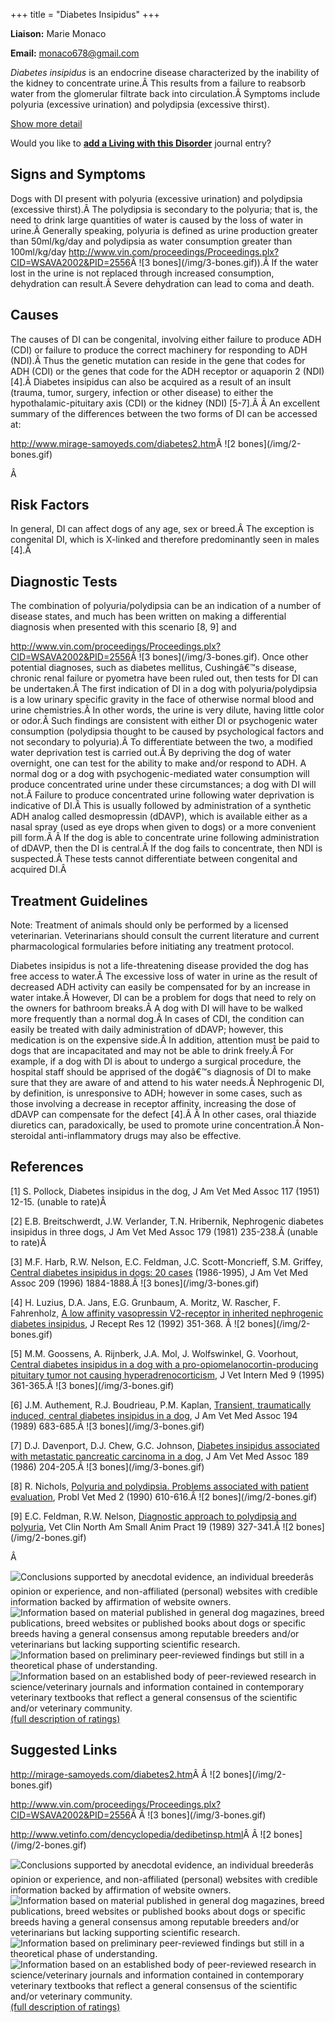 +++
title = "Diabetes Insipidus"
+++

**Liaison:** Marie Monaco

**Email:** <monaco678@gmail.com>



*Diabetes insipidus* is an endocrine disease characterized by the
inability of the kidney to concentrate urine.Â  This results from a
failure to reabsorb water from the glomerular filtrate back into
circulation.Â  Symptoms include polyuria (excessive urination) and
polydipsia (excessive thirst).





[Show more detail](diabetes-insipidus5a76.html?showlong=1)



Would you like to **[add a Living with this
Disorder](diabetes-insipidus/addliving_form.html)** journal entry?

Signs and Symptoms
------------------

Dogs with DI present with polyuria (excessive urination) and polydipsia
(excessive thirst).Â  The polydipsia is secondary to the polyuria; that
is, the need to drink large quantities of water is caused by the loss of
water in urine.Â  Generally speaking, polyuria is defined as urine
production greater than 50ml/kg/day and polydipsia as water consumption
greater than 100ml/kg/day
<http://www.vin.com/proceedings/Proceedings.plx?CID=WSAVA2002&PID=2556>Â !\[3
bones\](/img/3-bones.gif)).Â  If the water lost in the urine is not
replaced through increased consumption, dehydration can result.Â  Severe
dehydration can lead to coma and death.

Causes
------

The causes of DI can be congenital, involving either failure to produce
ADH (CDI) or failure to produce the correct machinery for responding to
ADH (NDI).Â  Thus the genetic mutation can reside in the gene that codes
for ADH (CDI) or the genes that code for the ADH receptor or aquaporin 2
(NDI) \[4\].Â  Diabetes insipidus can also be acquired as a result of an
insult (trauma, tumor, surgery, infection or other disease) to either
the hypothalamic-pituitary axis (CDI) or the kidney (NDI) \[5-7\].Â Â An
excellent summary of the differences between the two forms of DI can be
accessed at:

<http://www.mirage-samoyeds.com/diabetes2.htm>Â !\[2
bones\](/img/2-bones.gif)

Â

Risk Factors
------------

In general, DI can affect dogs of any age, sex or breed.Â  The exception
is congenital DI, which is X-linked and therefore predominantly seen in
males \[4\].Â

Diagnostic Tests
----------------

The combination of polyuria/polydipsia can be an indication of a number
of disease states, and much has been written on making a differential
diagnosis when presented with this scenario \[8, 9\] and

<http://www.vin.com/proceedings/Proceedings.plx?CID=WSAVA2002&PID=2556>Â !\[3
bones\](/img/3-bones.gif). Once other potential diagnoses, such as
diabetes mellitus, Cushingâ€™s disease, chronic renal failure or
pyometra have been ruled out, then tests for DI can be undertaken.Â  The
first indication of DI in a dog with polyuria/polydipsia is a low
urinary specific gravity in the face of otherwise normal blood and urine
chemistries.Â  In other words, the urine is very dilute, having little
color or odor.Â  Such findings are consistent with either DI or
psychogenic water consumption (polydipsia thought to be caused by
psychological factors and not secondary to polyuria).Â  To differentiate
between the two, a modified water deprivation test is carried out.Â  By
depriving the dog of water overnight, one can test for the ability to
make and/or respond to ADH. A normal dog or a dog with
psychogenic-mediated water consumption will produce concentrated urine
under these circumstances; a dog with DI will not.Â  Failure to produce
concentrated urine following water deprivation is indicative of DI.Â
This is usually followed by administration of a synthetic ADH analog
called desmopressin (dDAVP), which is available either as a nasal spray
(used as eye drops when given to dogs) or a more convenient pill
form.Â Â  If the dog is able to concentrate urine following
administration of dDAVP, then the DI is central.Â  If the dog fails to
concentrate, then NDI is suspected.Â  These tests cannot differentiate
between congenital and acquired DI.Â

Treatment Guidelines
--------------------

Note: Treatment of animals should only be performed by a licensed
veterinarian. Veterinarians should consult the current literature and
current pharmacological formularies before initiating any treatment
protocol.

Diabetes insipidus is not a life-threatening disease provided the dog
has free access to water.Â  The excessive loss of water in urine as the
result of decreased ADH activity can easily be compensated for by an
increase in water intake.Â  However, DI can be a problem for dogs that
need to rely on the owners for bathroom breaks.Â  A dog with DI will
have to be walked more frequently than a normal dog.Â  In cases of CDI,
the condition can easily be treated with daily administration of dDAVP;
however, this medication is on the expensive side.Â  In addition,
attention must be paid to dogs that are incapacitated and may not be
able to drink freely.Â  For example, if a dog with DI is about to
undergo a surgical procedure, the hospital staff should be apprised of
the dogâ€™s diagnosis of DI to make sure that they are aware of and
attend to his water needs.Â  Nephrogenic DI, by definition, is
unresponsive to ADH; however in some cases, such as those involving a
decrease in receptor affinity, increasing the dose of dDAVP can
compensate for the defect \[4\].Â Â  In other cases, oral thiazide
diuretics can, paradoxically, be used to promote urine concentration.Â
Non-steroidal anti-inflammatory drugs may also be effective.

References
----------

\[1\] S. Pollock, Diabetes insipidus in the dog, J Am Vet Med Assoc 117
(1951) 12-15. (unable to rate)Â

\[2\] E.B. Breitschwerdt, J.W. Verlander, T.N. Hribernik, Nephrogenic
diabetes insipidus in three dogs, J Am Vet Med Assoc 179 (1981)
235-238.Â  (unable to rate)Â

\[3\] M.F. Harb, R.W. Nelson, E.C. Feldman, J.C. Scott-Moncrieff, S.M.
Griffey, [Central diabetes insipidus in dogs: 20
cases](http://www.ncbi.nlm.nih.gov/sites/entrez?Db=pubmed&Cmd=ShowDetailView&TermToSearch=8944803&ordinalpos=2&itool=EntrezSystem2.PEntrez.Pubmed.Pubmed_ResultsPanel.Pubmed_RVDocSum "external-link")
(1986-1995), J Am Vet Med Assoc 209 (1996) 1884-1888.Â  !\[3
bones\](/img/3-bones.gif)

\[4\] H. Luzius, D.A. Jans, E.G. Grunbaum, A. Moritz, W. Rascher, F.
Fahrenholz, [A low affinity vasopressin V2-receptor in inherited
nephrogenic diabetes
insipidus](http://www.ncbi.nlm.nih.gov/sites/entrez?Db=pubmed&Cmd=ShowDetailView&TermToSearch=1387165&ordinalpos=33&itool=EntrezSystem2.PEntrez.Pubmed.Pubmed_ResultsPanel.Pubmed_RVDocSum "external-link"),
J Recept Res 12 (1992) 351-368. Â !\[2 bones\](/img/2-bones.gif)

\[5\] M.M. Goossens, A. Rijnberk, J.A. Mol, J. Wolfswinkel, G. Voorhout,
[Central diabetes insipidus in a dog with a
pro-opiomelanocortin-producing pituitary tumor not causing
hyperadrenocorticism](http://www.ncbi.nlm.nih.gov/sites/entrez?Db=pubmed&Cmd=ShowDetailView&TermToSearch=8531185&ordinalpos=1&itool=EntrezSystem2.PEntrez.Pubmed.Pubmed_ResultsPanel.Pubmed_RVDocSum "external-link"),
J Vet Intern Med 9 (1995) 361-365.Â  !\[3 bones\](/img/3-bones.gif)

\[6\] J.M. Authement, R.J. Boudrieau, P.M. Kaplan, [Transient,
traumatically induced, central diabetes insipidus in a
dog](http://www.ncbi.nlm.nih.gov/sites/entrez?Db=pubmed&Cmd=ShowDetailView&TermToSearch=2925484&ordinalpos=1&itool=EntrezSystem2.PEntrez.Pubmed.Pubmed_ResultsPanel.Pubmed_RVDocSum "external-link"),
J Am Vet Med Assoc 194 (1989) 683-685.Â  !\[3 bones\](/img/3-bones.gif)

\[7\] D.J. Davenport, D.J. Chew, G.C. Johnson, [Diabetes insipidus
associated with metastatic pancreatic carcinoma in a
dog](http://www.ncbi.nlm.nih.gov/sites/entrez?Db=pubmed&Cmd=ShowDetailView&TermToSearch=3017907&ordinalpos=1&itool=EntrezSystem2.PEntrez.Pubmed.Pubmed_ResultsPanel.Pubmed_RVDocSum "external-link"),
J Am Vet Med Assoc 189 (1986) 204-205.Â  !\[3 bones\](/img/3-bones.gif)

\[8\] R. Nichols, [Polyuria and polydipsia. Problems associated with
patient
evaluation](http://www.ncbi.nlm.nih.gov/sites/entrez?Db=pubmed&Cmd=ShowDetailView&TermToSearch=2134078&ordinalpos=2&itool=EntrezSystem2.PEntrez.Pubmed.Pubmed_ResultsPanel.Pubmed_RVDocSum "external-link"),
Probl Vet Med 2 (1990) 610-616.Â  !\[2 bones\](/img/2-bones.gif)

\[9\] E.C. Feldman, R.W. Nelson, [Diagnostic approach to polydipsia and
polyuria](http://www.ncbi.nlm.nih.gov/sites/entrez?Db=pubmed&Cmd=ShowDetailView&TermToSearch=2648668&ordinalpos=1&itool=EntrezSystem2.PEntrez.Pubmed.Pubmed_ResultsPanel.Pubmed_RVAbstractPlus "external-link"),
Vet Clin North Am Small Anim Pract 19 (1989) 327-341.Â  !\[2
bones\](/img/2-bones.gif)

Â



![](diabetes-insipidus/bone.gif "Conclusions supported by anecdotal evidence, an individual breederâs opinion or experience, and non-affiliated (personal) websites with credible information backed by affirmation of website owners.")
![](diabetes-insipidus/2-bones.gif "Information based on material published in general dog magazines, breed publications, breed websites or published books about dogs or specific breeds  having a general consensus among reputable breeders and/or veterinarians but lacking supporting scientific research.")
![](diabetes-insipidus/3-bones.gif "Information based on preliminary peer-reviewed findings but still in a theoretical phase of understanding.")
![](diabetes-insipidus/4-bones.gif "Information based on an established body of peer-reviewed research in science/veterinary journals and information contained in contemporary veterinary textbooks that reflect a general consensus of the scientific and/or veterinary community.")
[(full description of ratings)](ratings-what-do-they-mean.html)



Suggested Links
---------------

<http://mirage-samoyeds.com/diabetes2.htm>Â Â  !\[2
bones\](/img/2-bones.gif)

<http://www.vin.com/proceedings/Proceedings.plx?CID=WSAVA2002&PID=2556>Â Â !\[3
bones\](/img/3-bones.gif)

<http://www.vetinfo.com/dencyclopedia/dedibetinsp.html>Â Â  !\[2
bones\](/img/2-bones.gif)



![](diabetes-insipidus/bone.gif "Conclusions supported by anecdotal evidence, an individual breederâs opinion or experience, and non-affiliated (personal) websites with credible information backed by affirmation of website owners.")
![](diabetes-insipidus/2-bones.gif "Information based on material published in general dog magazines, breed publications, breed websites or published books about dogs or specific breeds  having a general consensus among reputable breeders and/or veterinarians but lacking supporting scientific research.")
![](diabetes-insipidus/3-bones.gif "Information based on preliminary peer-reviewed findings but still in a theoretical phase of understanding.")
![](diabetes-insipidus/4-bones.gif "Information based on an established body of peer-reviewed research in science/veterinary journals and information contained in contemporary veterinary textbooks that reflect a general consensus of the scientific and/or veterinary community.")
[(full description of ratings)](ratings-what-do-they-mean.html)


